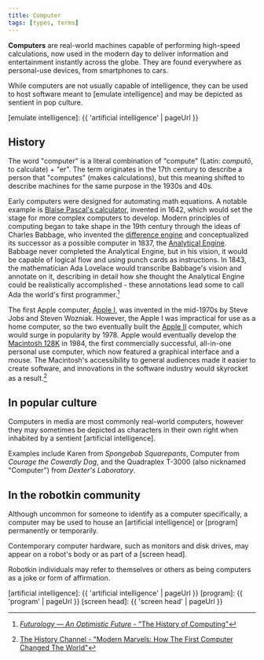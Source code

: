 ```yaml
---
title: Computer
tags: [types, terms]
---
```


**Computers** are real-world machines capable of performing high-speed calculations, now used in the modern day to deliver information and entertainment instantly across the globe. They are found everywhere as personal-use devices, from smartphones to cars.

While computers are not usually capable of intelligence, they can be used to host software meant to [emulate intelligence] and may be depicted as sentient in pop culture.

[emulate intelligence]: {{ 'artificial intelligence' | pageUrl }}

## History

The word "computer" is a literal combination of "compute" (Latin: _computō_, to calculate) + "er". The term originates in the 17th century to describe a person that "computes" (makes calculations), but this meaning shifted to describe machines for the same purpose in the 1930s and 40s.

Early computers were designed for automating math equations. A notable example is [Blaise Pascal's calculator], invented in 1642, which would set the stage for more complex computers to develop. Modern principles of computing began to take shape in the 19th century through the ideas of Charles Babbage, who invented the [difference engine] and conceptualized its successor as a possible computer in 1837, the [Analytical Engine]. Babbage never completed the Analytical Engine, but in his vision, it would be capable of logical flow and using punch cards as instructions. In 1843, the mathematician Ada Lovelace would transcribe Babbage's vision and annotate on it, describing in detail how she thought the Analytical Engine could be realistically accomplished - these annotations lead some to call Ada the world's first programmer.[^1]

The first Apple computer, [Apple I], was invented in the mid-1970s by Steve Jobs and Steven Wozniak. However, the Apple I was impractical for use as a home computer, so the two eventually built the [Apple II] computer, which would surge in popularity by 1978. Apple would eventually develop the [Macintosh 128K] in 1984, the first commercially successful, all-in-one personal use computer, which now featured a graphical interface and a mouse. The Macintosh's accessibility to general audiences made it easier to create software, and innovations in the software industry would skyrocket as a result.[^2]

[Blaise Pascal's calculator]: https://en.wikipedia.org/wiki/Pascal's_calculator
[difference engine]: https://en.wikipedia.org/wiki/Difference_engine
[Analytical Engine]: https://en.wikipedia.org/wiki/Analytical_Engine
[Apple I]: https://en.wikipedia.org/wiki/Apple_I
[Apple II]: https://en.wikipedia.org/wiki/Apple_II
[Macintosh 128K]: https://en.wikipedia.org/wiki/Macintosh_128K

[^1]: [_Futurology — An Optimistic Future_ - "The History of Computing"](https://youtu.be/-M6lANfzFsM)

[^2]: [The History Channel - "Modern Marvels: How The First Computer Changed The World"](https://youtu.be/OSQld7xVMn0)

## In popular culture

Computers in media are most commonly real-world computers, however they may sometimes be depicted as characters in their own right when inhabited by a sentient [artificial intelligence].

Examples include Karen from _Spongebob Squarepants_, Computer from _Courage the Cowardly Dog_, and the Quadraplex T-3000 (also nicknamed "Computer") from _Dexter's Laboratory_.

## In the robotkin community

Although uncommon for someone to identify as a computer specifically, a computer may be used to house an [artificial intelligence] or [program] permanently or temporarily.

Contemporary computer hardware, such as monitors and disk drives, may appear on a robot's body or as part of a [screen head].

Robotkin individuals may refer to themselves or others as being computers as a joke or form of affirmation.

[artificial intelligence]: {{ 'artificial intelligence' | pageUrl }}
[program]: {{ 'program' | pageUrl }}
[screen head]: {{ 'screen head' | pageUrl }}
